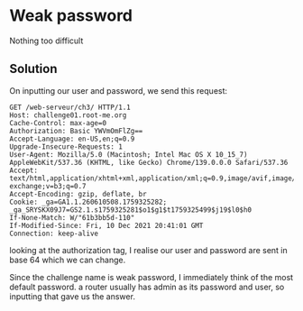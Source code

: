 # Weak password

Nothing too difficult

## Solution

On inputting our user and password, we send this request:

```
GET /web-serveur/ch3/ HTTP/1.1
Host: challenge01.root-me.org
Cache-Control: max-age=0
Authorization: Basic YWVmOmFlZg==
Accept-Language: en-US,en;q=0.9
Upgrade-Insecure-Requests: 1
User-Agent: Mozilla/5.0 (Macintosh; Intel Mac OS X 10_15_7) AppleWebKit/537.36 (KHTML, like Gecko) Chrome/139.0.0.0 Safari/537.36
Accept: text/html,application/xhtml+xml,application/xml;q=0.9,image/avif,image/webp,image/apng,*/*;q=0.8,application/signed-exchange;v=b3;q=0.7
Accept-Encoding: gzip, deflate, br
Cookie: _ga=GA1.1.260610508.1759325282; _ga_SRYSKX09J7=GS2.1.s1759325281$o1$g1$t1759325499$j19$l0$h0
If-None-Match: W/"61b3bb5d-110"
If-Modified-Since: Fri, 10 Dec 2021 20:41:01 GMT
Connection: keep-alive
```

looking at the authorization tag, I realise our user and password are sent in base 64 which we can change.

Since the challenge name is weak password, I immediately think of the most default password. a router usually has admin as its password and user, so inputting that gave us the answer.